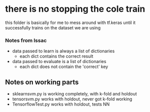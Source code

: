 # there is no stopping the cole train

this folder is basically for me to mess around with tf.keras until it successfully trains on the dataset we are using

### Notes from Issac

- data passed to learn is always a list of dictionaries
  - each dict contains the correct result
- data passed to evaluate is a list of dictionaries
  - each dict does not contain the 'correct' key

## Notes on working parts

- sklearnsvm.py is working completely, with k-fold and holdout
- tensorsvm.py works with holdout, never got k-fold working
- TensorflowTest.py works with holdout, tests NN
